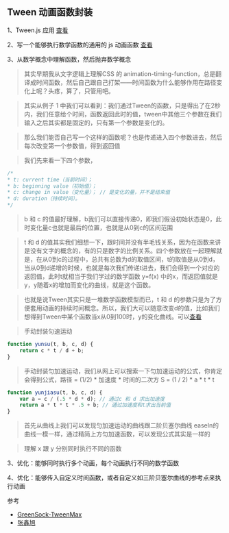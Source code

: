 Tween 动画函数封装
---------

1、Tween.js 应用 [查看](index1.html)

2、写一个能够执行数学函数的通用的 js 动画函数 [查看](index2.html)

3、从数学概念中理解函数，然后抛弃数学概念

> 其实早期我从文字逻辑上理解CSS 的 animation-timing-function，总是翻译成时间函数，然后自己跟自己打架——时间函数为什么能够作用在路径变化上呢？头疼，算了，只管用吧。

> 其实从例子 1 中我们可以看到：我们通过Tween的函数，只是得出了在2秒内，我们任意给个时间，函数返回此时的值，tween中其他三个参数在我们输入之后其实都是固定的，只有第一个参数是变化的。

> 那么我们能否自己写一个这样的函数呢？也是传递进入四个参数进去，然后每次改变第一个参数值，得到返回值

> 我们先来看一下四个参数，

```js
/*
* t: current time（当前时间）；
* b: beginning value（初始值）；
* c: change in value（变化量）； // 是变化的量，并不是结束值
* d: duration（持续时间）。
*/
```

> b 和 c 的值最好理解，b我们可以直接传递0，即我们假设初始状态是0，此时变化量c也就是最后的位置，也就是从0到c的区间范围

> t 和 d 的值其实我们细想一下，跟时间并没有半毛钱关系，因为在函数来讲是没有文字的概念的，有的只是数字的比例关系。四个参数放在一起理解就是，在从0到c的过程中，总共有总数为d的取值区间，t的取值是从0到d，当从0到d递增的时候，也就是每次我们传递t进去，我们会得到一个对应的返回值，此时t就相当于我们学过的数学函数 y=f(x) 中的x，而返回值就是y，y随着x的增加而变化的曲线，就是这个函数。

> 也就是说Tween其实只是一堆数学函数模型而已，t 和 d 的参数只是为了方便套用动画的持续时间概念。所以，我们大可以随意改变d的值，比如我们想得到Tween中某个函数当x从0到100时，y的变化曲线。可以[查看](index3.html)

> 手动封装匀速运动

```js
function yunsu(t, b, c, d) {
    return c * t / d + b;
}
```

> 手动封装匀加速运动，我们从网上可以搜索一下匀加速运动的公式，你肯定会得到公式，路径 = (1/2) * 加速度 * 时间的二次方 S = (1 / 2) * a * t * t

```js
function yunjiasu(t, b, c, d) {
    var a = c / (.5 * d * d); // 通过c 和 d 求出加速度
    return a * t * t * .5 + b; // 通过加速度和t求出当前值
}
```

> 首先从曲线上我们可以发现匀加速运动的曲线跟二阶贝塞尔曲线 easeIn的曲线一模一样，通过精简上方匀加速函数，可以发现公式其实是一样的

> 理解 x 跟 y 分别同时执行不同的函数

3、优化：能够同时执行多个动画，每个动画执行不同的数学函数

4、优化：能够传入自定义时间函数，或者自定义如三阶贝塞尔曲线的参考点来执行动画


参考

* [GreenSock-TweenMax]()
* [张鑫旭](http://www.zhangxinxu.com/wordpress/2013/09/css3-animation-requestanimationframe-tween-%E5%8A%A8%E7%94%BB%E7%AE%97%E6%B3%95/)
